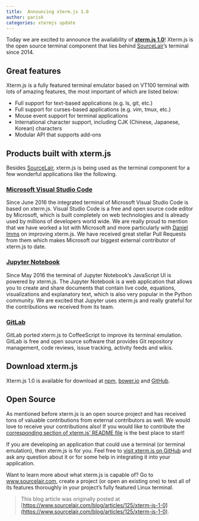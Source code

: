 ```yaml
---
title:  Announcing xterm.js 1.0
author: parisk
categories: xtermjs update
---
```


Today we are excited to announce the availability of **<a href="https://github.com/sourcelair/xterm.js" target="_blank">xterm.js 1.0</a>**! Xterm.js is the open source terminal component that lies behind [SourceLair](https://www.sourcelair.com)’s terminal since 2014.

## Great features

Xterm.js is a fully featured terminal emulator based on VT100 terminal with lots of amazing features, the most important of which are listed below:

- Full support for text-based applications (e.g. ls, git, etc.)
- Full support for curses-based applications (e.g. vim, tmux, etc.)
- Mouse event support for terminal applications
- International character support, including CJK (Chinese, Japanese, Korean) characters
- Modular API that supports add-ons

## Products built with xterm.js

Besides [SourceLair](https://www.sourcelair.com), xterm.js is being used as the terminal component for a few wonderful applications like the following.

### <a href="http://code.visualstudio.com/" target="_blank">Microsoft Visual Studio Code</a>

Since June 2016 the integrated terminal of Microsoft Visual Studio Code is based on xterm.js. Visual Studio Code is a free and open source code editor by Microsoft, which is built completely on web technologies and is already used by millions of developers world wide. We are really proud to mention that we have worked a lot with Microsoft and more particularly with <a href="https://github.com/Tyriar" target="_blank">Daniel Imms</a> on improving xterm.js. We have received great stellar Pull Requests from them which makes Microsoft our biggest external contributor of xterm.js to date.

### <a href="http://jupyter.org/" target="_blank">Jupyter Notebook</a>

Since May 2016 the terminal of Jupyter Notebook’s JavaScript UI is powered by xterm.js. The Jupyter Notebook is a web application that allows you to create and share documents that contain live code, equations, visualizations and explanatory text, which is also very popular in the Python community. We are excited that Jupyter uses xterm.js and really grateful for the contributions we received from its team.

### <a href="https://gitlab.com" target="_blank">GitLab</a>

GitLab ported xterm.js to CoffeeScript to improve its terminal emulation. GitLab is free and open source software that provides Git repository management, code reviews, issue tracking, activity feeds and wikis. 

## Download xterm.js

Xterm.js 1.0 is available for download at <a href="https://npmjs.org/package/xterm" target="_blank">npm</a>,  <a href="https://libraries.io/bower/xterm.js" target="_blank">bower.io</a> and <a href="https://github.com/sourcelair/xterm.js/releases/tag/1.0.0" target="_blank">GitHub</a>.

## Open Source

As mentioned before xterm.js is an open source project and has received tons of valuable contributions from external contributors as well. We would love to receive your contributions also! If you would like to contribute the <a href="https://github.com/sourcelair/xterm.js#development-and-contribution" target="_blank">corresponding section of xterm.js’ README file</a> is the best place to start!

If you are developing an application that could use a terminal (or terminal emulation), then xterm.js is for you. Feel free to <a href="https://github.com/sourcelair/xterm.js" target="_blank">visit xterm.js on GitHub</a> and ask any question about it or for some help in integrating it into your application.

Want to learn more about what xterm.js is capable of? Go to <a href="https://www.sourcelair.com">www.sourcelair.com</a>, create a project (or open an existing one) to test all of its features thoroughly in your project’s fully featured Linux terminal.

> This blog article was originally posted at [https://www.sourcelair.com/blog/articles/125/xterm-js-1-0](https://www.sourcelair.com/blog/articles/125/xterm-js-1-0).